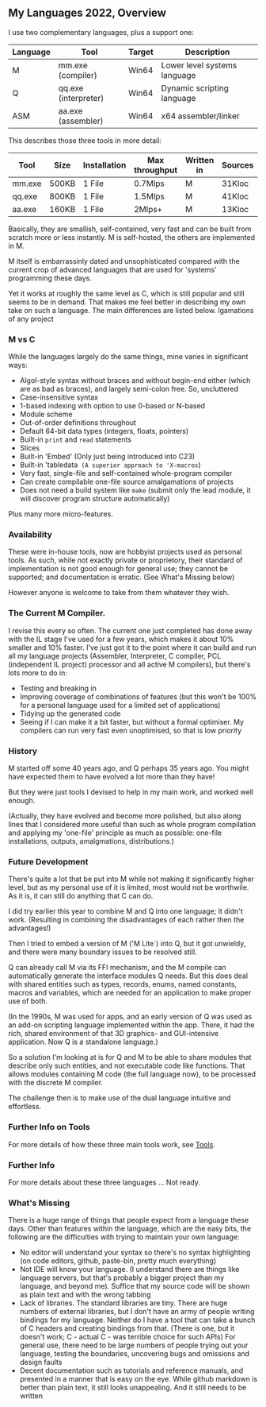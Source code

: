 ## My Languages 2022, Overview

I use two complementary languages, plus a support one:

Language | Tool | Target | Description
--- | --- | --- | ---
M | mm.exe (compiler) | Win64 | Lower level systems language
Q | qq.exe (interpreter) | Win64 | Dynamic scripting language
ASM | aa.exe (assembler) | Win64 | x64 assembler/linker

This describes those three tools in more detail:

Tool | Size |Installation | Max throughput | Written in | Sources | Build time | Dependencies
--- | --- | --- | --- | --- | --- | --- | ---
mm.exe | 500KB | 1 File | 0.7Mlps |M |  31Kloc | 80ms | None
qq.exe | 800KB | 1 File | 1.5Mlps | M |  41Kloc | 100ms | None
aa.exe | 160KB | 1 File | 2Mlps+ | M | 13Kloc | 50ms | None

Basically, they are smallish, self-contained, very fast and can be built from scratch more or less instantly. M is self-hosted, the others are implemented in M.

M itself is embarrassinly dated and unsophisticated compared with the current crop of advanced languages that are used for 'systems' programming these days.

Yet it works at roughly the same level as C, which is still popular and still seems to be in demand. That makes me feel better in describing my own take on such a language. The main differences are listed below.
lgamations of any project

### M vs C

While the languages largely do the same things, mine varies in significant ways:

* Algol-style syntax without braces and without begin-end either (which are as bad as braces), and largely semi-colon free. So, uncluttered
* Case-insensitive syntax
* 1-based indexing with option to use 0-based or N-based
* Module scheme
* Out-of-order definitions throughout
* Default 64-bit data types (integers, floats, pointers)
* Built-in `print` and `read` statements
* Slices
* Built-in 'Embed' (Only just being introduced into C23)
* Built-in 'tabledata` (A superior approach to 'X-macros`)
* Very fast, single-file and self-contained whole-program compiler
* Can create compilable one-file source amalgamations of projects
* Does not need a build system like `make` (submit only the lead module, it will discover program structure automatically)

Plus many more micro-features.

###  Availability

These were in-house tools, now are hobbyist projects used as personal tools. As such, while not exactly private or proprietory, their standard of implementation is not good enough for general use; they cannot be supported; and documentation is erratic. (See What's Missing below)

However anyone is welcome to take from them whatever they wish.

### The Current M Compiler.

I revise this every so often. The current one just completed has done away with the IL stage I've used for a few years, which makes it about 10% smaller and 10% faster. I've just got it to the point where it can build and run all my language projects (Assembler, Interpreter, C compiler, PCL (independent IL project) processor and all active M compilers), but there's lots more to do in:

* Testing and breaking in
* Improving coverage of combinations of features (but this won't be 100% for a personal language used for a limited set of applications)
* Tidying up the generated code
* Seeing if I can make it a bit faster, but without a formal optimiser. My compilers can run very fast even unoptimised, so that is low priority

### History

M started off some 40 years ago, and Q perhaps 35 years ago. You might have expected them to have evolved a lot more than they have!

But they were just tools I devised to help in my main work, and worked well enough.

(Actually, they have evolved and become more polished, but also along lines that I considered more useful than such as whole program compilation and applying my 'one-file' principle as much as possible: one-file installations, outputs, amalgmations, distributions.)

### Future Development

There's quite a lot that be put into M while not making it significantly higher level, but as my personal use of it is limited, most would not be worthwile. As it is, it can still do anything that C can do.

I did try earlier this year to combine M and Q into one language; it didn't work. (Resulting in combining the disadvantages of each rather then the advantages!)

Then I tried to embed a version of M ('M Lite`) into Q, but it got unwieldy, and there were many boundary issues to be resolved still.

Q can already call M via its FFI mechanism, and the M compile can automatically generate the interface modules Q needs. But this does deal with shared entities such as types, records, enums, named constants, macros and variables, which are needed for an application to make proper use of both.

(In the 1990s, M was used for apps, and an early version of Q was used as an add-on scripting language implemented within the app. There, it had the rich, shared environment of that 3D graphics- and GUI-intensive application. Now Q is a standalone language.)

So a solution I'm looking at is for Q and M to be able to share modules that describe only such entities, and not executable code like functions. That allows modules containing M code (the full language now), to be processed with the discrete M compiler.

The challenge then is to make use of the dual language intuitive and effortless.

### Further Info on Tools

For more details of how these three main tools work, see [Tools](Tools.md).

### Further Info

For more details about these three languages ... Not ready.

### What's Missing

There is a huge range of things that people expect from a language these days. Other than features within the language, which are the easy bits, the following are the difficulties with trying to maintain your own language:

* No editor will understand your syntax so there's no syntax highlighting (on code editors, github, paste-bin, pretty much everything)
* Not IDE will know your language. (I understand there are things like language servers, but that's probably a bigger project than my language, and beyond me). Suffice that my source code will be shown as plain text and with the wrong tabbing
* Lack of libraries. The standard libraries are tiny. There are huge numbers of external libraries, but I don't have an army of people writing bindings for my language. Neither do I have a tool that can take a bunch of C headers and creating bindings from that. (There is one, but it doesn't work; C - actual C - was terrible choice for such APIs)
For general use, there need to be large numbers of people trying out your language, testing the boundaries, uncovering bugs and omissions and design faults
* Decent documentation such as tutorials and reference manuals, and presented in a manner that is easy on the eye. While github markdown is better than plain text, it still looks unappealing. And it still needs to be written

